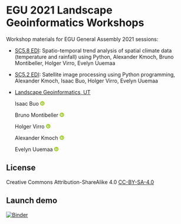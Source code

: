 # EGU 2021 Landscape Geoinformatics Workshops

Workshop materials for EGU General Assembly 2021 sessions:

- [SC5.8 EDI](https://meetingorganizer.copernicus.org/EGU21/session/38935): Spatio-temporal trend analysis of spatial climate data (temperature and rainfall) using Python, Alexander Kmoch, Bruno Montibeller, Holger Virro, Evelyn Uuemaa

- [SC5.2 EDI](https://meetingorganizer.copernicus.org/EGU21/session/38947): Satellite image processing using Python programming, Alexander Kmoch, Isaac Buo, Holger Virro, Evelyn Uuemaa

- [Landscape Geoinformatics, UT](https://landscape-geoinformatics.ut.ee/home-0)

    Isaac Buo <a href="https://orcid.org/0000-0002-6211-4957"><img src="orcid_icon.png" width="12px" height="12px" /></a>

    Bruno Montibeller <a href="https://orcid.org/0000-0002-5250-8450"><img src="orcid_icon.png" width="12px" height="12px" /></a>

    Holger Virro <a href="https://orcid.org/0000-0001-6110-5453"><img src="orcid_icon.png" width="12px" height="12px" /></a>

    Alexander Kmoch <a href="https://orcid.org/0000-0003-4386-4450"><img src="orcid_icon.png" width="12px" height="12px" /></a>

    Evelyn Uuemaa <a href="https://orcid.org/0000-0002-0782-6740"><img src="orcid_icon.png" width="12px" height="12px" /></a>


## License

Creative Commons Attribution-ShareAlike 4.0 [CC-BY-SA-4.0](https://creativecommons.org/licenses/by-sa/4.0/)

## Launch demo

[![Binder](https://mybinder.org/badge_logo.svg)](https://mybinder.org/v2/gh/LandscapeGeoinformatics/EGU_2021_lgeo_workshops/HEAD?filepath=SC5.2%2FEGU%20Workshop_sc52.ipynb)
